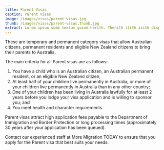 ```yaml
---
title: Parent Visas
caption: Parent Visas
image: /images/visas/parent-visas.jpg
thumb: /images/visas/parent-visas.thumb.jpg
extract: Lorem ipsum some textum gosem herith. Thenith itith isith displayeth henceforeth
---
```

These are temporary and permanent category visas that allow Australian citizens, permanent residents and eligible New Zealand citizens to bring their parents to Australia.

The main criteria for all Parent visas are as follows:

1.	You have a child who is an Australian citizen, an Australian permanent resident, or an eligible New Zealand citizen;
2.	At least half of your children live permanently in Australia, or more of your children live permanently in Australia than in any other country;
3.	One of your children has been living in Australia lawfully for at least 2 years before you lodge your visa application and is willing to sponsor you; and
4.	You meet health and character requirements.

Parent visas attract high application fees payable to the Department of Immigration and Border Protection or long processing times (approximately 30 years after your application has been queued). 

Contact our experienced staff at More Migration TODAY to ensure that you apply for the Parent visa that best suits your needs.

